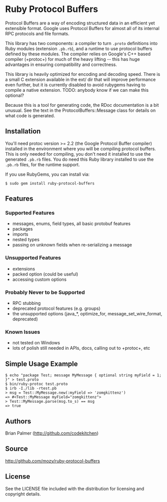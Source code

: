 # Ruby Protocol Buffers

Protocol Buffers are a way of encoding structured data in an efficient yet
extensible format. Google uses Protocol Buffers for almost all of its internal
RPC protocols and file formats.

This library has two components: a compiler to turn `.proto` definitions
into Ruby modules (extension `.pb.rb`), and a runtime to use protocol
buffers defined by these modules. The compiler relies on Google's C++ based
compiler (+protoc+) for much of the heavy lifting -- this has huge advantages in
ensuring compatibility and correctness.

This library is heavily optimized for encoding and decoding speed. There is a
small C extension available in the ext/ dir that will improve performance even
further, but it is currently disabled to avoid rubygems having to compile a
native extension. TODO: anybody know if we can make this optional?

Because this is a tool for generating code, the RDoc documentation is a bit
unusual. See the text in the ProtocolBuffers::Message class for details on what
code is generated.

## Installation

You'll need protoc version >= 2.2 (the Google Protocol Buffer compiler)
installed in the environment where you will be compiling protocol buffers. This
is only needed for compiling, you don't need it installed to use the generated
`.pb.rb` files. You do need this Ruby library installed to use the
`.pb.rb` files, for the runtime support.

If you use RubyGems, you can install via:

    $ sudo gem install ruby-protocol-buffers

## Features

### Supported Features

* messages, enums, field types, all basic protobuf features
* packages
* imports
* nested types
* passing on unknown fields when re-serializing a message

### Unsupported Features

* extensions
* packed option (could be useful)
* accessing custom options

### Probably Never to be Supported

* RPC stubbing
* deprecated protocol features (e.g. groups)
* the unsupported options (java_*, optimize_for, message_set_wire_format, deprecated)

### Known Issues

* not tested on Windows
* lots of polish still needed in APIs, docs, calling out to +protoc+, etc

## Simple Usage Example

    $ echo "package Test; message MyMessage { optional string myField = 1; }" > test.proto
    $ bin/ruby-protoc test.proto
    $ irb -I./lib -rtest.pb
    > msg = Test::MyMessage.new(:myField => 'zomgkittenz')
    => #<Test::MyMessage myField="zomgkittenz">
    > Test::MyMessage.parse(msg.to_s) == msg
    => true

## Authors

Brian Palmer (http://github.com/codekitchen)

## Source

http://github.com/mozy/ruby-protocol-buffers

## License

See the LICENSE file included with the distribution for licensing and
copyright details.

